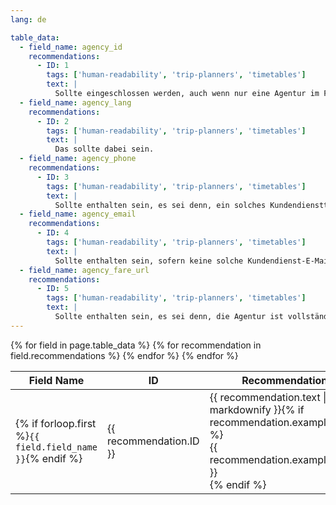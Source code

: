 ```yaml
---
lang: de

table_data:
  - field_name: agency_id
    recommendations:
      - ID: 1
        tags: ['human-readability', 'trip-planners', 'timetables']
        text: |
          Sollte eingeschlossen werden, auch wenn nur eine Agentur im Feed vorhanden ist. (Siehe auch Empfehlung, `agency_id` in [`routes.txt`](#routes) und [`fare_attributes.txt`](#fare_attributes))
  - field_name: agency_lang
    recommendations:
      - ID: 2
        tags: ['human-readability', 'trip-planners', 'timetables']
        text: |
          Das sollte dabei sein.
  - field_name: agency_phone
    recommendations:
      - ID: 3
        tags: ['human-readability', 'trip-planners', 'timetables']
        text: |
          Sollte enthalten sein, es sei denn, ein solches Kundendiensttelefon existiert nicht.
  - field_name: agency_email
    recommendations:
      - ID: 4
        tags: ['human-readability', 'trip-planners', 'timetables']
        text: |
          Sollte enthalten sein, sofern keine solche Kundendienst-E-Mail existiert.
  - field_name: agency_fare_url
    recommendations:
      - ID: 5
        tags: ['human-readability', 'trip-planners', 'timetables']
        text: |
          Sollte enthalten sein, es sei denn, die Agentur ist vollständig frei von Fahrkarten.
---
```


<div class="table-wrapper">
  <table class="recommendation">
    <thead>
      <tr>
        <th>Field Name</th>
        <th>ID</th>
        <th>Recommendation</th>
      </tr>
    </thead>
    <tbody>
    {% for field in page.table_data %}
      {% for recommendation in field.recommendations %}
      <tr id="{{ page.slug }}_{{ recommendation.ID }}" class="anchor-row{% if forloop.first %} field-row{% endif %}{% for tag in recommendation.tags %} {{ tag }}{% endfor %}">
        <td>{% if forloop.first %}<code>{{ field.field_name }}</code>{% endif %}</td>
        <td><div class="anchor-node"><p>{{ recommendation.ID }}</p><a class="anchor-link" href="#{{ page.slug }}_{{ recommendation.ID }}"><i class="fa fa-link" aria-hidden="true"></i></a></div></td>
        <td>{{ recommendation.text | markdownify }}{% if recommendation.example_table %}<div class="table-wrapper">{{ recommendation.example_table }}</div>{% endif %}</td>
      </tr>
      {% endfor %}
    {% endfor %}
    </tbody>
  </table>
</div>
